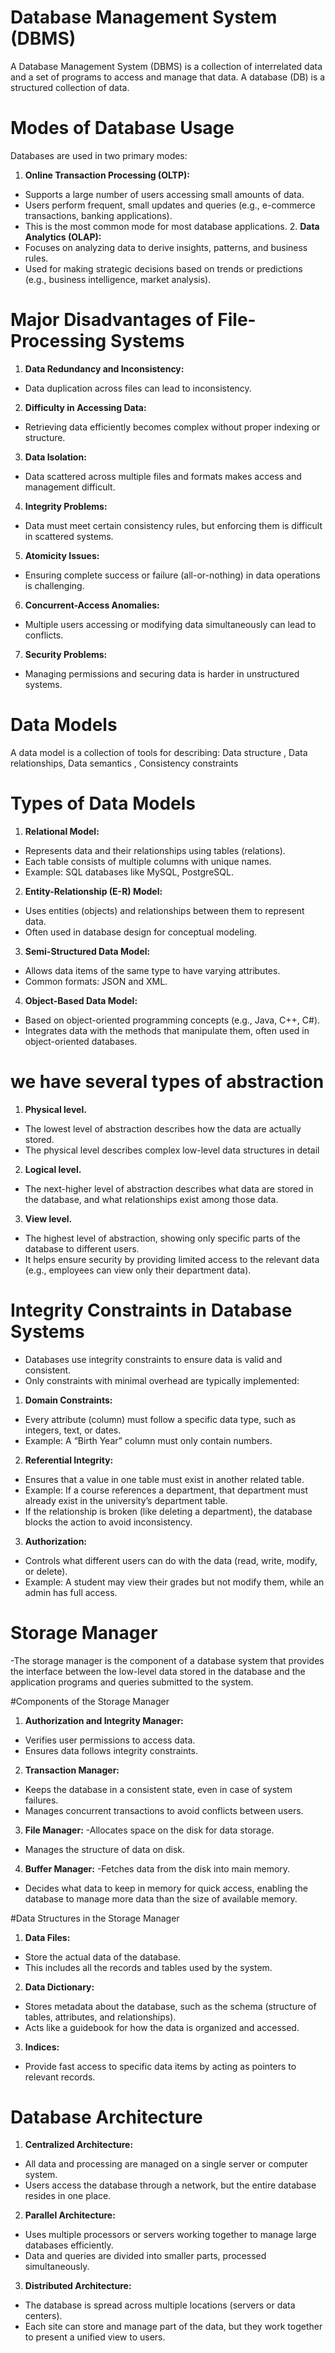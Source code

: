 # Database Management System (DBMS)

A Database Management System (DBMS) is a collection of interrelated data and a set of programs to access and manage that data.
A database (DB) is a structured collection of data.

# Modes of Database Usage

Databases are used in two primary modes:
1. **Online Transaction Processing (OLTP):**
- Supports a large number of users accessing small amounts of data.
- Users perform frequent, small updates and queries (e.g., e-commerce transactions, banking applications).
- This is the most common mode for most database applications.
  2. **Data Analytics (OLAP):**
- Focuses on analyzing data to derive insights, patterns, and business rules.
- Used for making strategic decisions based on trends or predictions (e.g., business intelligence, market analysis).

# Major Disadvantages of File-Processing Systems

1. **Data Redundancy and Inconsistency:**
- Data duplication across files can lead to inconsistency.
2. **Difficulty in Accessing Data:**
- Retrieving data efficiently becomes complex without proper indexing or structure.
3. **Data Isolation:**
- Data scattered across multiple files and formats makes access and management difficult.
4. **Integrity Problems:**
- Data must meet certain consistency rules, but enforcing them is difficult in scattered systems.
5. **Atomicity Issues:**
- Ensuring complete success or failure (all-or-nothing) in data operations is challenging.
6. **Concurrent-Access Anomalies:**
- Multiple users accessing or modifying data simultaneously can lead to conflicts.
7. **Security Problems:**
- Managing permissions and securing data is harder in unstructured systems.

# Data Models
A data model is a collection of tools for describing:
Data structure ,
Data relationships,
Data semantics ,
Consistency constraints

# Types of Data Models
1. **Relational Model:**
- Represents data and their relationships using tables (relations).
- Each table consists of multiple columns with unique names.
- Example: SQL databases like MySQL, PostgreSQL.
2. **Entity-Relationship (E-R) Model:**
- Uses entities (objects) and relationships between them to represent data.
- Often used in database design for conceptual modeling.
3. **Semi-Structured Data Model:**
- Allows data items of the same type to have varying attributes.
- Common formats: JSON and XML.
4. **Object-Based Data Model:**
- Based on object-oriented programming concepts (e.g., Java, C++, C#).
- Integrates data with the methods that manipulate them, often used in object-oriented databases.

# we have several types of abstraction 
 1. **Physical level.**
-  The lowest level of abstraction describes how the data are actually stored.
-  The physical level describes complex low-level data structures in detail
2. **Logical level.**
-  The next-higher level of abstraction describes what data are stored in the database, and what relationships exist among those data.
3. **View level.**
- The highest level of abstraction, showing only specific parts of the database to different users.
- It helps ensure security by providing limited access to the relevant data (e.g., employees can view only their department data).

# Integrity Constraints in Database Systems
- Databases use integrity constraints to ensure data is valid and consistent.
- Only constraints with minimal overhead are typically implemented:

1. **Domain Constraints:**
- Every attribute (column) must follow a specific data type, such as integers, text, or dates.
- Example: A “Birth Year” column must only contain numbers.
2. **Referential Integrity:**
- Ensures that a value in one table must exist in another related table.
- Example: If a course references a department, that department must already exist in the university’s department table.
- If the relationship is broken (like deleting a department), the database blocks the action to avoid inconsistency.
3. **Authorization:**
- Controls what different users can do with the data (read, write, modify, or delete).
- Example: A student may view their grades but not modify them, while an admin has full access.

#  Storage Manager
-The storage manager is the component of a database system that provides the interface
 between the low-level data stored in the database and the application programs and
 queries submitted to the system.

 #Components of the Storage Manager

 1. **Authorization and Integrity Manager:**
- Verifies user permissions to access data.
- Ensures data follows integrity constraints.
2. **Transaction Manager:**
- Keeps the database in a consistent state, even in case of system failures.
- Manages concurrent transactions to avoid conflicts between users.
3. **File Manager:**
-Allocates space on the disk for data storage.
- Manages the structure of data on disk.
4. **Buffer Manager:**
-Fetches data from the disk into main memory.
- Decides what data to keep in memory for quick access, enabling the database to manage more data than the size of available memory.

#Data Structures in the Storage Manager
1. **Data Files:**
- Store the actual data of the database.
- This includes all the records and tables used by the system.
2. **Data Dictionary:**
- Stores metadata about the database, such as the schema (structure of tables, attributes, and relationships).
- Acts like a guidebook for how the data is organized and accessed.
3. **Indices:**
- Provide fast access to specific data items by acting as pointers to relevant records.

# Database Architecture
1. **Centralized Architecture:**
- All data and processing are managed on a single server or computer system.
- Users access the database through a network, but the entire database resides in one place.

2. **Parallel Architecture:**
- Uses multiple processors or servers working together to manage large databases efficiently.
- Data and queries are divided into smaller parts, processed simultaneously.

3. **Distributed Architecture:**
- The database is spread across multiple locations (servers or data centers).
- Each site can store and manage part of the data, but they work together to present a unified view to users.
